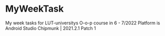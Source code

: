 # MyWeekTask
My week tasks for LUT-universitys O-o-p course in 6 - 7/2022
Platform is Android Studio Chipmunk | 2021.2.1 Patch 1
